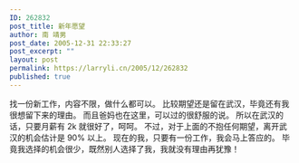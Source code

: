 ```yaml
---
ID: 262832
post_title: 新年愿望
author: 南 靖男
post_date: 2005-12-31 22:33:27
post_excerpt: ""
layout: post
permalink: https://larryli.cn/2005/12/262832
published: true
---
```

找一份新工作，内容不限，做什么都可以。
比较期望还是留在武汉，毕竟还有我很想留下来的理由。
而且爸妈也在这里，可以过的很舒服的说。
所以在武汉的话，只要月薪有 2k 就很好了，呵呵。
不过，对于上面的不抱任何期望，离开武汉的机会估计是 90% 以上。
现在的我，只要有一份工作，我会马上答应的。
毕竟我选择的机会很少，既然别人选择了我，我就没有理由再犹豫！